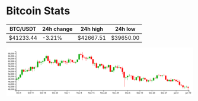 # Bitcoin Stats

BTC/USDT|24h change|24h high|24h low|
|---|---|---|---|
|$41233.44|-3.21%|$42667.51|$39650.00|

<img src="./chart.svg">

